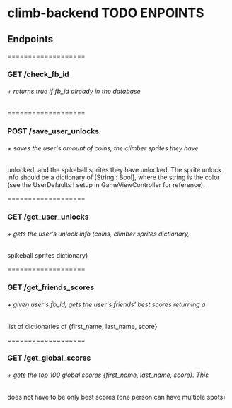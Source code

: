 # climb-backend TODO ENPOINTS

## Endpoints

===================
### GET /check_fb_id
###### + returns true if fb_id already in the database

===================
### POST /save_user_unlocks
###### + saves the user's amount of coins, the climber sprites they have
unlocked, and the spikeball sprites they have unlocked. The sprite unlock info
should be a dictionary of [String : Bool], where the string is the color (see
the UserDefaults I setup in GameViewController for reference).

===================
### GET /get_user_unlocks
###### + gets the user's unlock info (coins, climber sprites dictionary,
spikeball sprites dictionary)

===================
### GET /get_friends_scores
###### + given user's fb_id, gets the user's friends' best scores returning a
list of dictionaries of {first_name, last_name, score}

===================
### GET /get_global_scores
###### + gets the top 100 global scores {first_name, last_name, score}. This
does not have to be only best scores (one person can have multiple spots)
